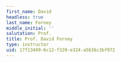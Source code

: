 ```yaml
---
first_name: David
headless: true
last_name: Forney
middle_initial: ''
salutation: Prof.
title: Prof. David Forney
type: instructor
uid: 17f13499-6c12-f320-e324-a5636c3bf972
---
```

